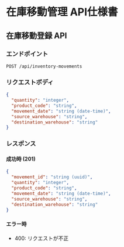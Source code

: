 # 在庫移動管理 API仕様書

## 在庫移動登録 API

### エンドポイント
`POST /api/inventory-movements`

### リクエストボディ
```json
{
  "quantity": "integer",
  "product_code": "string",
  "movement_date": "string (date-time)",
  "source_warehouse": "string",
  "destination_warehouse": "string"
}
```

### レスポンス
#### 成功時 (201)
```json
{
  "movement_id": "string (uuid)",
  "quantity": "integer",
  "product_code": "string",
  "movement_date": "string (date-time)",
  "source_warehouse": "string",
  "destination_warehouse": "string"
}
```

#### エラー時
- 400: リクエストが不正 